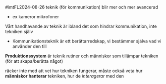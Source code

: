 #imtFL2024-08-26
teknik (för kommunikation) blir mer och mer avancerad
- ex kameror mikrofoner

Vårt handhavande av teknik är ibland det som hindrar kommunikation, inte tekniken själv
- Kommunikationsteknik är ett berättarredskap, vi bestämmer själva vad vi använder den till

**Produktionssystem** är teknik rutiner och människor som tillämpar tekniken (för att skapa/berätta något)

räcker inte med att vet hur tekniken fungerar, måste också veta hur **människor hanterar** tekniken, hur de *interagerar* med den



